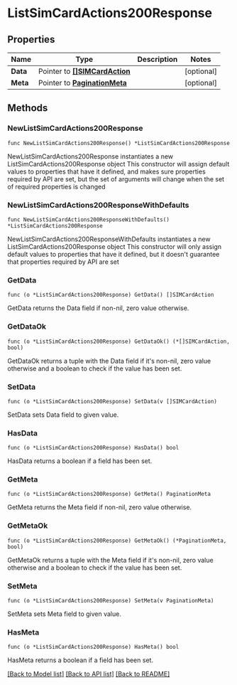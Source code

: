 # ListSimCardActions200Response

## Properties

Name | Type | Description | Notes
------------ | ------------- | ------------- | -------------
**Data** | Pointer to [**[]SIMCardAction**](SIMCardAction.md) |  | [optional] 
**Meta** | Pointer to [**PaginationMeta**](PaginationMeta.md) |  | [optional] 

## Methods

### NewListSimCardActions200Response

`func NewListSimCardActions200Response() *ListSimCardActions200Response`

NewListSimCardActions200Response instantiates a new ListSimCardActions200Response object
This constructor will assign default values to properties that have it defined,
and makes sure properties required by API are set, but the set of arguments
will change when the set of required properties is changed

### NewListSimCardActions200ResponseWithDefaults

`func NewListSimCardActions200ResponseWithDefaults() *ListSimCardActions200Response`

NewListSimCardActions200ResponseWithDefaults instantiates a new ListSimCardActions200Response object
This constructor will only assign default values to properties that have it defined,
but it doesn't guarantee that properties required by API are set

### GetData

`func (o *ListSimCardActions200Response) GetData() []SIMCardAction`

GetData returns the Data field if non-nil, zero value otherwise.

### GetDataOk

`func (o *ListSimCardActions200Response) GetDataOk() (*[]SIMCardAction, bool)`

GetDataOk returns a tuple with the Data field if it's non-nil, zero value otherwise
and a boolean to check if the value has been set.

### SetData

`func (o *ListSimCardActions200Response) SetData(v []SIMCardAction)`

SetData sets Data field to given value.

### HasData

`func (o *ListSimCardActions200Response) HasData() bool`

HasData returns a boolean if a field has been set.

### GetMeta

`func (o *ListSimCardActions200Response) GetMeta() PaginationMeta`

GetMeta returns the Meta field if non-nil, zero value otherwise.

### GetMetaOk

`func (o *ListSimCardActions200Response) GetMetaOk() (*PaginationMeta, bool)`

GetMetaOk returns a tuple with the Meta field if it's non-nil, zero value otherwise
and a boolean to check if the value has been set.

### SetMeta

`func (o *ListSimCardActions200Response) SetMeta(v PaginationMeta)`

SetMeta sets Meta field to given value.

### HasMeta

`func (o *ListSimCardActions200Response) HasMeta() bool`

HasMeta returns a boolean if a field has been set.


[[Back to Model list]](../README.md#documentation-for-models) [[Back to API list]](../README.md#documentation-for-api-endpoints) [[Back to README]](../README.md)


